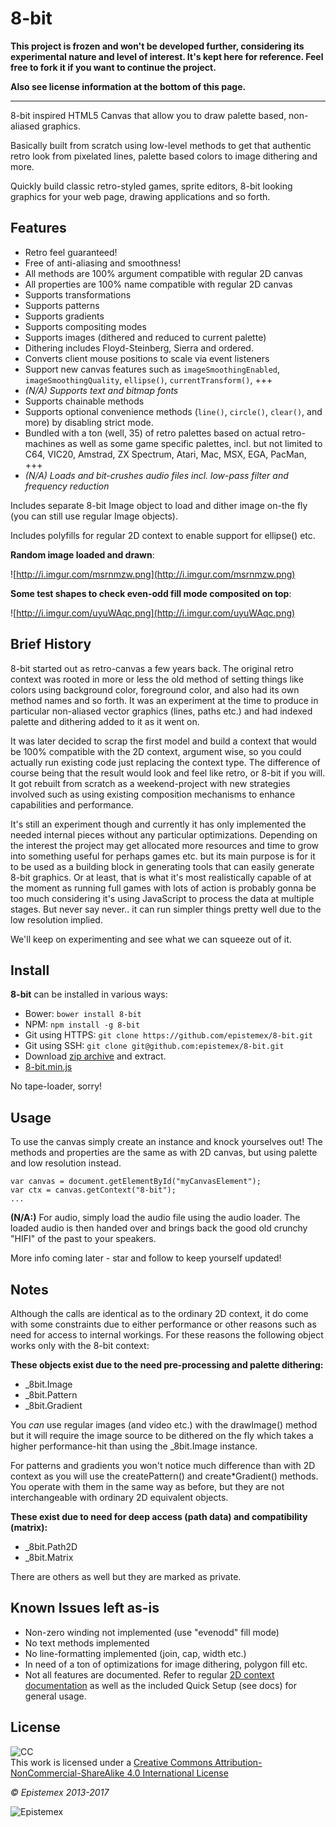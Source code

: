 8-bit
=====

**This project is frozen and won't be developed further, considering its experimental nature and level of interest. It's kept here for reference. Feel free to fork it if you want to continue the project.**

**Also see license information at the bottom of this page.**

---

8-bit inspired HTML5 Canvas that allow you to draw palette based, non-aliased graphics.

Basically built from scratch using low-level methods to get that authentic
retro look from pixelated lines, palette based colors to image dithering 
and more.

Quickly build classic retro-styled games, sprite editors, 8-bit looking
graphics for your web page, drawing applications and so forth.


Features
--------

- Retro feel guaranteed!
- Free of anti-aliasing and smoothness!
- All methods are 100% argument compatible with regular 2D canvas
- All properties are 100% name compatible with regular 2D canvas
- Supports transformations
- Supports patterns
- Supports gradients
- Supports compositing modes
- Supports images (dithered and reduced to current palette)
- Dithering includes Floyd-Steinberg, Sierra and ordered.
- Converts client mouse positions to scale via event listeners
- Support new canvas features such as `imageSmoothingEnabled`, `imageSmoothingQuality`, `ellipse()`, `currentTransform()`, +++
- *(N/A) Supports text and bitmap fonts*
- Supports chainable methods
- Supports optional convenience methods (`line()`, `circle()`, `clear()`, and more) by disabling strict mode.
- Bundled with a ton (well, 35) of retro palettes based on actual retro-machines as well as some game specific palettes, incl. but not limited to C64, VIC20, Amstrad, ZX Spectrum, Atari, Mac, MSX, EGA, PacMan, +++
- *(N/A) Loads and bit-crushes audio files incl. low-pass filter and frequency reduction*

Includes separate 8-bit Image object to load and dither image on-the fly (you can still use regular Image objects).

Includes polyfills for regular 2D context to enable support for ellipse() etc. 

**Random image loaded and drawn**:

![http://i.imgur.com/msrnmzw.png](http://i.imgur.com/msrnmzw.png)

**Some test shapes to check even-odd fill mode composited on top**:

![http://i.imgur.com/uyuWAqc.png](http://i.imgur.com/uyuWAqc.png)


Brief History
-------------

8-bit started out as retro-canvas a few years back. The original retro context
was rooted in more or less the old method of setting things like colors using
background color, foreground color, and also had its own method names and 
so forth. It was an experiment at the time to produce in particular
non-aliased vector graphics (lines, paths etc.) and had indexed palette
and dithering added to it as it went on.

It was later decided to scrap the first model and build a context that would
be 100% compatible with the 2D context, argument wise, so you could actually
run existing code just replacing the context type. The difference of course
being that the result would look and feel like retro, or 8-bit if you will.
It got rebuilt from scratch as a weekend-project with new strategies involved
such as using existing composition mechanisms to enhance capabilities and
performance. 

It's still an experiment though and currently it has only implemented the needed
internal pieces without any particular optimizations. Depending on the interest 
the project may get allocated more resources and time to grow into something
useful for perhaps games etc. but its main purpose is for it to be used
as a building block in generating tools that can easily generate 8-bit
graphics. Or at least, that is what it's most realistically capable of at
the moment as running full games with lots of action is probably gonna be 
too much considering it's using JavaScript to process the data at multiple
stages. But never say never.. it can run simpler things pretty well due to
the low resolution implied.

We'll keep on experimenting and see what we can squeeze out of it.


Install
-------

**8-bit** can be installed in various ways:

- Bower: `bower install 8-bit`
- NPM: `npm install -g 8-bit`
- Git using HTTPS: `git clone https://github.com/epistemex/8-bit.git`
- Git using SSH: `git clone git@github.com:epistemex/8-bit.git`
- Download [zip archive](https://github.com/epistemex/8-bit/archive/master.zip) and extract.
- [8-bit.min.js](https://raw.githubusercontent.com/epistemex/8-bit/master/8-bit.min.js)

No tape-loader, sorry!


Usage
-----

To use the canvas simply create an instance and knock yourselves out! The methods and properties
are the same as with 2D canvas, but using palette and low resolution instead.

    var canvas = document.getElementById("myCanvasElement");
    var ctx = canvas.getContext("8-bit");
    ...

**(N/A:)** For audio, simply load the audio file using the audio loader. 
The loaded audio is then handed over and brings back the good old crunchy
"HIFI" of the past to your speakers.

More info coming later - star and follow to keep yourself updated!


Notes
-----

Although the calls are identical as to the ordinary 2D context, it do come
with some constraints due to either performance or other reasons such as
need for access to internal workings. For these reasons the following
object works only with the 8-bit context:

**These objects exist due to the need pre-processing and palette dithering:**

- _8bit.Image
- _8bit.Pattern
- _8bit.Gradient

You *can* use regular images (and video etc.) with the drawImage() method
but it will require the image source to be dithered on the fly which takes
a higher performance-hit than using the _8bit.Image instance.

For patterns and gradients you won't notice much difference than with 2D
context as you will use the createPattern() and create*Gradient() methods.
You operate with them in the same way as before, but they are not 
interchangeable with ordinary 2D equivalent objects.

**These exist due to need for deep access (path data) and compatibility (matrix):**

- _8bit.Path2D
- _8bit.Matrix

There are others as well but they are marked as private.


Known Issues left as-is
-----------------------

- Non-zero winding not implemented (use "evenodd" fill mode)
- No text methods implemented
- No line-formatting implemented (join, cap, width etc.)
- In need of a ton of optimizations for image dithering, polygon fill etc.
- Not all features are documented. Refer to regular [2D context documentation](https://developer.mozilla.org/en-US/docs/Web/API/CanvasRenderingContext2D) as well as the included Quick Setup (see docs) for general usage.


License
-------

![CC](https://i.creativecommons.org/l/by-nc-sa/4.0/88x31.png)<br>This work is licensed under a [Creative Commons Attribution-NonCommercial-ShareAlike 4.0 International License](https://creativecommons.org/licenses/by-nc-sa/4.0/)


*&copy; Epistemex 2013-2017*
 
![Epistemex](http://i.imgur.com/wZSsyt8.png)
